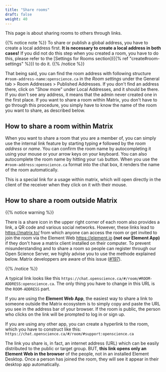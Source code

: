 ```yaml
---
title: "Share rooms"
draft: false
weight: 40
---
```


This page is about sharing rooms to others through links.

{{% notice note %}} To share or publish a global address, you have to create a
local address first. **It is necessary to create a local address in both
cases!** If you did not do this step when you created a room, you have to do
this, please refer to the [Settings for Rooms
section]({{% ref "create#room-settings" %}}) to do it. {{% /notice %}}

That being said, you can find the room address with following structure
`#room-address-name:openscience.ca` in the _Room settings_ under the General
tab > Room Addresses > Published Addresses. If you don't find an address there,
click on "Show more" under Local Addresses, and it should be there. If you don't
see any address, it means that the admin never created one in the first place.
If you want to share a room within Matrix, you don't have to go through this
procedure, you simply have to know the name of the room you want to share, as
described below.

## How to share a room within Matrix

When you want to share a room that you are a member of, you can simply use the
internal link feature by starting typing `#` followed by the _room address_ or
_name_. You can confirm the room name by autocompleting it using your mouse or
your arrow keys on your keyboard. You can also autocomplete the room name by
hitting your `tab` button. When you use the `#room-address:openscience.ca`
format into the chat box, it renders the name of the room automatically.

This is a special link for a usage within matrix, which will open directly in
the client of the receiver when they click on it with their mouse.

## How to share a room outside Matrix

{{% notice warning %}}

There is a share icon in the upper right corner of each room also provides a
link, a QR code and various social networks. However, these links lead to
https://matrix.to/ from which anyone can access the room or get invited to join
the room via the Element Web <https://element.io> **(not our Element App)** if
they don't have a matrix client installed on their computer. To prevent
misunderstanding and to share a room so people can register through our Open
Science Server, we highly advise you to use the methode explained below. Matrix
developpers are aware of this issue
([#197](https://github.com/matrix-org/matrix.to/issues/197)).

{{% /notice %}}

A typical link looks like this
`https://chat.openscience.ca/#/room/#ROOM-ADDRESS:openscience.ca`. The only
thing you have to change in this URL is the `ROOM-ADDRESS` part.

If you are using the **Element Web App**, the easiest way to share a link to
someone outside the Matrix ecosystem is to simply copy and paste the URL you see
in the address bar of your browser. If the room is public, the person who clicks
on the link will be prompted to log in or sign up.

If you are using any other app, you can create a hyperlink to the room, which
you have to construct like this:
`https://chat.openscience.ca/#/room/#support:openscience.ca`

The link you share is, in fact, an internet address (URL) which can be easily
distributed to the public or target group. BUT, **this link opens only an
Element Web in the browser** of the people, not in an installed Element Desktop.
Once a person has joined the room, they will see it appear in their desktop app
automatically.
